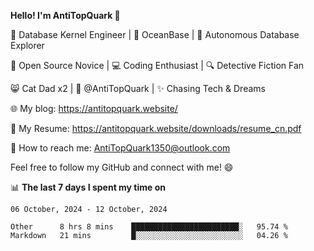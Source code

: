 
**Hello! I'm AntiTopQuark 👋**

🔧 Database Kernel Engineer | 🌊 OceanBase | 🤖 Autonomous Database Explorer

🌱 Open Source Novice | 💻 Coding Enthusiast | 🔍 Detective Fiction Fan

😸 Cat Dad x2 | 🎉 @AntiTopQuark | ✨ Chasing Tech & Dreams

🌐 My blog: https://antitopquark.website/

📄 My Resume: https://antitopquark.website/downloads/resume_cn.pdf

📧 How to reach me: AntiTopQuark1350@outlook.com

Feel free to follow my GitHub and connect with me! 😄

📊 **The last 7 days I spent my time on** 

<!--START_SECTION:waka-->
```text
06 October, 2024 - 12 October, 2024

Other      8 hrs 8 mins    ████████████████████████░   95.74 % 
Markdown   21 mins         █░░░░░░░░░░░░░░░░░░░░░░░░   04.26 %
```
<!--END_SECTION:waka-->


